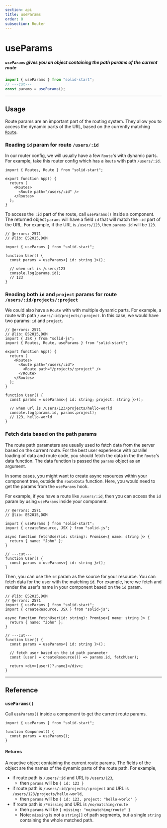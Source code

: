 ```yaml
---
section: api
title: useParams
order: 8
subsection: Router
---
```


# useParams

##### `useParams` gives you an object containing the path params of the current route

<div class="text-xl">

```ts twoslash
import { useParams } from "solid-start";
// ---cut---
const params = useParams();
```

</div>

<table-of-contents></table-of-contents>

---

## Usage

Route params are an important part of the routing system. They allow you to access the dynamic parts of the URL, based on the currently matching [`Route`](/api/router/route).

### Reading `id` param for route `/users/:id`

In our router config, we will usually have a few `Route`'s with dynamic parts. For example, take this router config which has a `Route` with path `/users/:id`.

```tsx twoslash {6}
import { Routes, Route } from "solid-start";

export function App() {
  return (
    <Routes>
      <Route path="/users/:id" />
    </Routes>
  );
}
```

To access the `:id` part of the route, call `useParams()` inside a component. The returned object `params` will have a field `id` that will match the `:id` part of the URL. For example, if the URL is `/users/123`, then `params.id` will be `123`.

```tsx twoslash {4-8}
// @errors: 2571
// @lib: ES2015,DOM

import { useParams } from "solid-start";

function User() {
  const params = useParams<{ id: string }>();

  // when url is /users/123
  console.log(params.id);
  // 123
}
```

### Reading both `id` and `project` params for route `/users/:id/projects/:project`

We could also have a `Route` with with multiple dynamic parts. For example, a route with path `/users/:id/projects/:project`. In this case, we would have two params: `id` and `project`.

```tsx twoslash {6-8,14-18}
// @errors: 2571
// @lib: ES2015,DOM
import { JSX } from "solid-js";
import { Routes, Route, useParams } from "solid-start";

export function App() {
  return (
    <Routes>
      <Route path="/users/:id">
        <Route path="/projects/:project" />
      </Route>
    </Routes>
  );
}

function User() {
  const params = useParams<{ id: string; project: string }>();

  // when url is /users/123/projects/hello-world
  console.log(params.id, params.project);
  // 123, hello-world
}
```

### Fetch data based on the path params

The route path parameters are usually used to fetch data from the server based on the current route. For the best user experience with parallel loading of data and route code, you should fetch the data in the the `Route`'s data function. The data function is passed the `params` object as an argument.

In some cases, you might want to create async resources within your component tree, outside the `routeData` function. Here, you would need to get the params from the `useParams` hook.

For example, if you have a route like `/users/:id`, then you can access the `id` param by using `useParams` inside your component.

```tsx twoslash {2}
// @errors: 2571
// @lib: ES2015,DOM

import { useParams } from "solid-start";
import { createResource, JSX } from "solid-js";

async function fetchUser(id: string): Promise<{ name: string }> {
  return { name: "John" };
}

// ---cut---
function User() {
  const params = useParams<{ id: string }>();
}
```

Then, you can use the `id` param as the source for your resource. You can fetch data for the user with the matching `id`. For example, here we fetch and render the user's name in your component based on the `id` param.

```tsx twoslash {4-7}
// @lib: ES2015,DOM
// @errors: 2571
import { useParams } from "solid-start";
import { createResource, JSX } from "solid-js";

async function fetchUser(id: string): Promise<{ name: string }> {
  return { name: "John" };
}

// ---cut---
function User() {
  const params = useParams<{ id: string }>();

  // fetch user based on the id path parameter
  const [user] = createResource(() => params.id, fetchUser);

  return <div>{user()?.name}</div>;
}
```

---

## Reference

### `useParams()`

Call `useParams()` inside a component to get the current route params.

```tsx twoslash
import { useParams } from "solid-start";

function Component() {
  const params = useParams();
}
```

#### Returns

A reactive object containing the current route params. The fields of the object are the names of the dynamic parts of the route path. For example,

- if route path is `/users/:id` and URL is `/users/123`,
  - then `params` will be `{ id: 123 }`
- if route path is `/users/:id/projects/:project` and URL is `/users/123/projects/hello-world`,
  - then `params` will be `{ id: 123, project: "hello-world" }`
- If route path is `/*missing` and URL is `/no/matching/route`
  - then `params` will be `{ missing: "no/matching/route" }`
  - Note: `missing` is not a `string[]` of path segments, but a single `string` containing the whole matched path.
